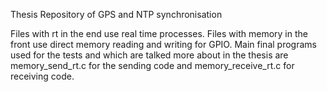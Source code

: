 Thesis Repository of GPS and NTP synchronisation

Files with rt in the end use real time processes. Files with memory in the front use direct memory reading and writing for GPIO.
Main final programs used for the tests and which are talked more about in the thesis are memory_send_rt.c for the sending code and memory_receive_rt.c for receiving code. 
